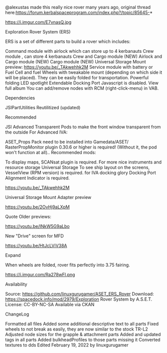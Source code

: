
@alexustas made this really nice rover many years ago, original thread here:https://forum.kerbalspaceprogram.com/index.php?/topic/85645-*

 

https://i.imgur.com/E7vnasQ.jpg
 

Exploration Rover System (ERS)

ERS is a set of different parts to build a rover which includes:

Command module with airlock which can store up to 4 kerbanauts
Crew module , can store 4 kerbanauts
Crew and Cargo module  (NEW)
Airlock and Cargo module (NEW)
Cargo module (NEW)
Universal Storage Mount
preview: https://youtu.be/_TAkwehhk2M
Service module with battery or Fuel Cell and fuel
Wheels with tweakable mount (depending on which side it will be placed). They can be easily folded for transportation.
Powerful folding LED spotlight
Extendable Docking Port
Javascript is disabled. View full album
You can add/remove nodes with RCM (right-click-menu) in VAB.

 

Dependencies

JSIPartUtilities Reutilitized (updated)
 

Recommended

JSI Advanced Transparent Pods to make the front window transparent from the outside
For Advanced IVA:

ASET_Props Pack need to be installed into Gamedata/ASET/
RasterPropMonitor plugin 0.30.6 or higher is required! (Without it, the pod won't function at all)..
Recommended mods:

To display maps, SCANsat plugin is required.
For more nice instruments and resource storage Universal Storage
To see ship layout on the screens, VesselView (RPM version) is required.
for IVA docking glory Docking Port Alignment Indicator is required.
 
https://youtu.be/_TAkwehhk2M

 

 

Universal Storage Mount Adapter preview

https://youtu.be/2OvHj9aLXpM
 

  Quote
Older previews:

https://youtu.be/INkW5G9aLbo

 

New "Drive" screen for MFD

https://youtu.be/HtJcLViV38A
 

Expand  
 

When wheels are folded, rover fits perfectly into 3.75 fairing.

https://i.imgur.com/Ra278wFl.png

 

Availability

Source: https://github.com/linuxgurugamer/ASET_ERS_Rover
Download: https://spacedock.info/mod/2979/Exploration Rover System by A.S.E.T.
License: CC-BY-NC-SA
Available via CKAN

 

ChangeLog

Formatted all files
Added some additional descriptive text to all parts
Fixed wheels to not break  as easily, they are now similar to the stock TR-L2
Adjusted node sizes for the grapple & attachment parts
Added and updated tags in all parts
Added bulkheadProfiles to those parts missing it
Converted textures to dds
Edited February 19, 2022 by linuxgurugamer
